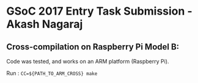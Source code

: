# GSoC 2017 Entry Task Submission - Akash Nagaraj
## Cross-compilation on Raspberry Pi Model B:

Code was tested, and works on an ARM platform (Raspberry Pi).
  
Run : `CC=${PATH_TO_ARM_CROSS} make`
